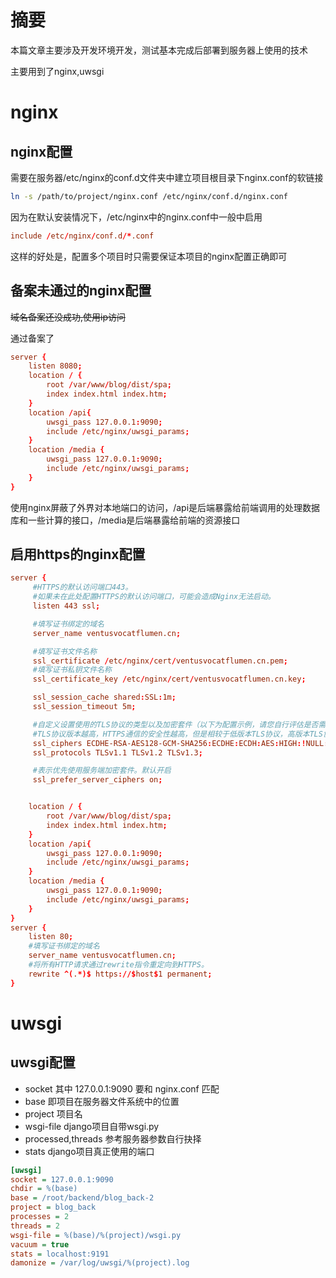 # 摘要
本篇文章主要涉及开发环境开发，测试基本完成后部署到服务器上使用的技术

主要用到了nginx,uwsgi
# nginx
## nginx配置
需要在服务器/etc/nginx的conf.d文件夹中建立项目根目录下nginx.conf的软链接
```bash
ln -s /path/to/project/nginx.conf /etc/nginx/conf.d/nginx.conf
```
因为在默认安装情况下，/etc/nginx中的nginx.conf中一般中启用
```nginx.conf
include /etc/nginx/conf.d/*.conf
```
这样的好处是，配置多个项目时只需要保证本项目的nginx配置正确即可
## 备案未通过的nginx配置
~~域名备案还没成功,使用ip访问~~

通过备案了
```nginx.conf
server {
    listen 8080;
    location / {
        root /var/www/blog/dist/spa;
        index index.html index.htm;
    }
    location /api{
        uwsgi_pass 127.0.0.1:9090;
        include /etc/nginx/uwsgi_params;
    }
    location /media {
        uwsgi_pass 127.0.0.1:9090;
        include /etc/nginx/uwsgi_params;
    }
}
```
使用nginx屏蔽了外界对本地端口的访问，/api是后端暴露给前端调用的处理数据库和一些计算的接口，/media是后端暴露给前端的资源接口
## 启用https的nginx配置
```nginx.conf
server {
     #HTTPS的默认访问端口443。
     #如果未在此处配置HTTPS的默认访问端口，可能会造成Nginx无法启动。
     listen 443 ssl;

     #填写证书绑定的域名
     server_name ventusvocatflumen.cn;

     #填写证书文件名称
     ssl_certificate /etc/nginx/cert/ventusvocatflumen.cn.pem;
     #填写证书私钥文件名称
     ssl_certificate_key /etc/nginx/cert/ventusvocatflumen.cn.key;

     ssl_session_cache shared:SSL:1m;
     ssl_session_timeout 5m;

     #自定义设置使用的TLS协议的类型以及加密套件（以下为配置示例，请您自行评估是否需要配置）
     #TLS协议版本越高，HTTPS通信的安全性越高，但是相较于低版本TLS协议，高版本TLS协议对浏览器的兼容性较差。
     ssl_ciphers ECDHE-RSA-AES128-GCM-SHA256:ECDHE:ECDH:AES:HIGH:!NULL:!aNULL:!MD5:!ADH:!RC4;
     ssl_protocols TLSv1.1 TLSv1.2 TLSv1.3;

     #表示优先使用服务端加密套件。默认开启
     ssl_prefer_server_ciphers on;


    location / {
        root /var/www/blog/dist/spa;
        index index.html index.htm;
    }
    location /api{
        uwsgi_pass 127.0.0.1:9090;
        include /etc/nginx/uwsgi_params;
    }
    location /media {
        uwsgi_pass 127.0.0.1:9090;
        include /etc/nginx/uwsgi_params;
    }
}
server {
    listen 80;
    #填写证书绑定的域名
    server_name ventusvocatflumen.cn;
    #将所有HTTP请求通过rewrite指令重定向到HTTPS。
    rewrite ^(.*)$ https://$host$1 permanent;
}
```
# uwsgi

## uwsgi配置
- socket
  其中 127.0.0.1:9090 要和 nginx.conf 匹配
- base
  即项目在服务器文件系统中的位置
- project
  项目名
- wsgi-file
  django项目自带wsgi.py
- processed,threads
  参考服务器参数自行抉择
- stats
  django项目真正使用的端口
```ini
[uwsgi]
socket = 127.0.0.1:9090
chdir = %(base)
base = /root/backend/blog_back-2
project = blog_back
processes = 2
threads = 2
wsgi-file = %(base)/%(project)/wsgi.py
vacuum = true
stats = localhost:9191
damonize = /var/log/uwsgi/%(project).log
```

